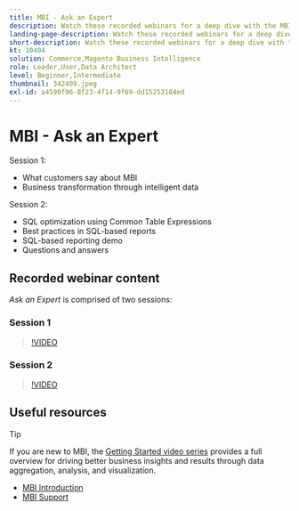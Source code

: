 ```yaml
---
title: MBI - Ask an Expert
description: Watch these recorded webinars for a deep dive with the MBI product team, including business transformation through intelligent data.
landing-page-description: Watch these recorded webinars for a deep dive with the MBI product team, including business transformation through intelligent data.
short-description: Watch these recorded webinars for a deep dive with the MBI product team, including business transformation through intelligent data.
kt: 10404
solution: Commerce,Magento Business Intelligence
role: Leader,User,Data Architect
level: Beginner,Intermediate
thumbnail: 342409.jpeg
exl-id: a4590f96-8f23-4f14-9f69-dd15253184ed
---
```

# MBI - Ask an Expert

Session 1:

- What customers say about MBI
- Business transformation through intelligent data

Session 2:

- SQL optimization using Common Table Expressions
- Best practices in SQL-based reports
- SQL-based reporting demo
- Questions and answers

## Recorded webinar content

_Ask an Expert_ is comprised of two sessions:

### Session 1

>[!VIDEO](https://video.tv.adobe.com/v/342409?quality=12&learn=on)

### Session 2

>[!VIDEO](https://video.tv.adobe.com/v/342410?quality=12&learn=on)

## Useful resources

>[!TIP]
>
>If you are new to MBI, the [Getting Started video series](https://experienceleague.adobe.com/docs/commerce-learn/tutorials/mbi/introduction/1-overview.html) provides a full overview for driving better business insights and results through data aggregation, analysis, and visualization.

- [MBI Introduction](https://experienceleague.adobe.com/docs/commerce-business-intelligence/mbi/getting-started.html)
- [MBI Support](https://experienceleague.adobe.com/docs/commerce-knowledge-base/kb/troubleshooting/miscellaneous/mbi-service-policies.html)

